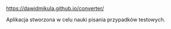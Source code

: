 https://dawidmikula.github.io/converter/

Aplikacja stworzona w celu nauki pisania przypadków testowych.
